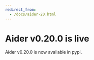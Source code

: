```yaml
---
redirect_from:
  - /docs/aider-20.html
---
```


# Aider v0.20.0 is live

Aider v0.20.0 is now available in pypi.
